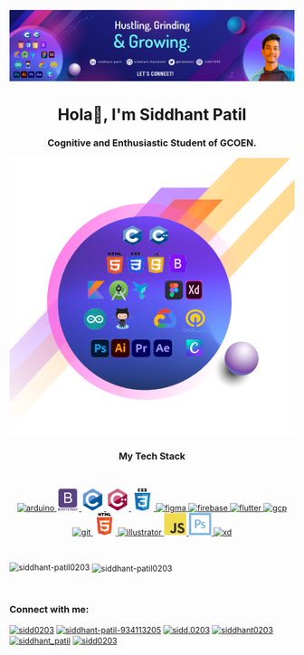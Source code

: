 ![MastHead](https://github.com/Siddhant-Patil0203/Siddhant-Patil0203/blob/2b7fb796fc40ea2f507affa96f3dac68804fa799/My%20Background.png)
<h1 align="center">Hola👋, I'm Siddhant Patil</h1>
<h3 align="center">Cognitive and Enthusiastic Student of GCOEN.</h3>

<p align="center"><img src="https://github.com/Siddhant-Patil0203/Siddhant-Patil0203/blob/92dbb84abea9ff35d5b281c61de0cea2db908fd6/Tech%20stack.png"></p>

<h3 align="center">My Tech Stack</h3>
<br>
<p align="center"> <a href="https://www.arduino.cc/" target="_blank"> <img src="https://cdn.worldvectorlogo.com/logos/arduino-1.svg" alt="arduino" width="40" height="40"/> </a> <a href="https://getbootstrap.com" target="_blank"> <img src="https://raw.githubusercontent.com/devicons/devicon/master/icons/bootstrap/bootstrap-plain-wordmark.svg" alt="bootstrap" width="40" height="40"/> </a> <a href="https://www.cprogramming.com/" target="_blank"> <img src="https://raw.githubusercontent.com/devicons/devicon/master/icons/c/c-original.svg" alt="c" width="40" height="40"/> </a> <a href="https://www.w3schools.com/cpp/" target="_blank"> <img src="https://raw.githubusercontent.com/devicons/devicon/master/icons/cplusplus/cplusplus-original.svg" alt="cplusplus" width="40" height="40"/> </a> <a href="https://www.w3schools.com/css/" target="_blank"> <img src="https://raw.githubusercontent.com/devicons/devicon/master/icons/css3/css3-original-wordmark.svg" alt="css3" width="40" height="40"/> </a> <a href="https://www.figma.com/" target="_blank"> <img src="https://www.vectorlogo.zone/logos/figma/figma-icon.svg" alt="figma" width="40" height="40"/> </a> <a href="https://firebase.google.com/" target="_blank"> <img src="https://www.vectorlogo.zone/logos/firebase/firebase-icon.svg" alt="firebase" width="40" height="40"/> </a> <a href="https://flutter.dev" target="_blank"> <img src="https://www.vectorlogo.zone/logos/flutterio/flutterio-icon.svg" alt="flutter" width="40" height="40"/> </a> <a href="https://cloud.google.com" target="_blank"> <img src="https://www.vectorlogo.zone/logos/google_cloud/google_cloud-icon.svg" alt="gcp" width="40" height="40"/> </a> <a href="https://git-scm.com/" target="_blank"> <img src="https://www.vectorlogo.zone/logos/git-scm/git-scm-icon.svg" alt="git" width="40" height="40"/> </a> <a href="https://www.w3.org/html/" target="_blank"> <img src="https://raw.githubusercontent.com/devicons/devicon/master/icons/html5/html5-original-wordmark.svg" alt="html5" width="40" height="40"/> </a> <a href="https://www.adobe.com/in/products/illustrator.html" target="_blank"> <img src="https://www.vectorlogo.zone/logos/adobe_illustrator/adobe_illustrator-icon.svg" alt="illustrator" width="40" height="40"/> </a> <a href="https://developer.mozilla.org/en-US/docs/Web/JavaScript" target="_blank"> <img src="https://raw.githubusercontent.com/devicons/devicon/master/icons/javascript/javascript-original.svg" alt="javascript" width="40" height="40"/> </a> <a href="https://www.photoshop.com/en" target="_blank"> <img src="https://raw.githubusercontent.com/devicons/devicon/master/icons/photoshop/photoshop-line.svg" alt="photoshop" width="40" height="40"/> </a> <a href="https://www.adobe.com/products/xd.html" target="_blank"> <img src="https://cdn.worldvectorlogo.com/logos/adobe-xd.svg" alt="xd" width="40" height="40"/> </a> </p>

<br>
<p><img align="left" src="https://github-readme-stats.vercel.app/api/top-langs?username=siddhant-patil0203&show_icons=true&locale=en&layout=compact" alt="siddhant-patil0203" /></p>

<p>&nbsp;<img align="center" src="https://github-readme-stats.vercel.app/api?username=siddhant-patil0203&show_icons=true&locale=en" alt="siddhant-patil0203" /></p>
<br>

<h3 align="left">Connect with me:</h3>
<p align="left">
<a href="https://twitter.com/sidd0203" target="blank"><img align="center" src="https://raw.githubusercontent.com/rahuldkjain/github-profile-readme-generator/master/src/images/icons/Social/twitter.svg" alt="sidd0203" height="30" width="40" /></a>
<a href="https://linkedin.com/in/siddhant-patil-934113205" target="blank"><img align="center" src="https://raw.githubusercontent.com/rahuldkjain/github-profile-readme-generator/master/src/images/icons/Social/linked-in-alt.svg" alt="siddhant-patil-934113205" height="30" width="40" /></a>
<a href="https://instagram.com/sidd.0203" target="blank"><img align="center" src="https://raw.githubusercontent.com/rahuldkjain/github-profile-readme-generator/master/src/images/icons/Social/instagram.svg" alt="sidd.0203" height="30" width="40" /></a>
<a href="https://www.codechef.com/users/siddhant0203" target="blank"><img align="center" src="https://cdn.jsdelivr.net/npm/simple-icons@3.1.0/icons/codechef.svg" alt="siddhant0203" height="30" width="40" /></a>
<a href="https://www.hackerrank.com/siddhant_patil" target="blank"><img align="center" src="https://raw.githubusercontent.com/rahuldkjain/github-profile-readme-generator/master/src/images/icons/Social/hackerrank.svg" alt="siddhant_patil" height="30" width="40" /></a>
<a href="https://auth.geeksforgeeks.org/user/sidd0203" target="blank"><img align="center" src="https://raw.githubusercontent.com/rahuldkjain/github-profile-readme-generator/master/src/images/icons/Social/geeks-for-geeks.svg" alt="sidd0203" height="30" width="40" /></a>
</p>
